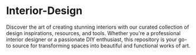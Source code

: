 # Interior-Design
Discover the art of creating stunning interiors with our curated collection of design inspirations, resources, and tools. Whether you're a professional interior designer or a passionate DIY enthusiast, this repository is your go-to source for transforming spaces into beautiful and functional works of art.
